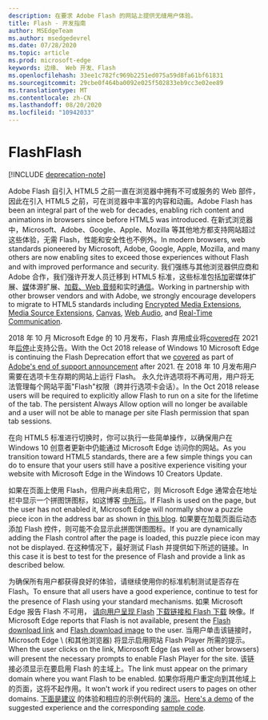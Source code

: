 ```yaml
---
description: 在要求 Adobe Flash 的网站上提供无缝用户体验。
title: Flash - 开发指南
author: MSEdgeTeam
ms.author: msedgedevrel
ms.date: 07/28/2020
ms.topic: article
ms.prod: microsoft-edge
keywords: 边缘、 Web 开发、Flash
ms.openlocfilehash: 33ee1c782fc969b2251ed075a59d8fa61bf61831
ms.sourcegitcommit: 29cbe0f464ba0092e025f502833eb9cc3e02ee89
ms.translationtype: MT
ms.contentlocale: zh-CN
ms.lasthandoff: 08/20/2020
ms.locfileid: "10942033"
---
```

# <span data-ttu-id="15973-104">Flash</span><span class="sxs-lookup"><span data-stu-id="15973-104">Flash</span></span>  

[!INCLUDE [deprecation-note](../../includes/legacy-edge-note.md)]  

<span data-ttu-id="15973-105">Adobe Flash 自引入 HTML5 之前一直在浏览器中拥有不可或服务的 Web 部件，因此在引入 HTML5 之前，可在浏览器中丰富的内容和动画。</span><span class="sxs-lookup"><span data-stu-id="15973-105">Adobe Flash has been an integral part of the web for decades, enabling rich content and animations in browsers since before HTML5 was introduced.</span></span>  <span data-ttu-id="15973-106">在新式浏览器中，Microsoft、Adobe、Google、Apple、Mozilla 等其他地方都支持网站超过这些体验，无需 Flash，性能和安全性也不例外。</span><span class="sxs-lookup"><span data-stu-id="15973-106">In modern browsers, web standards pioneered by Microsoft, Adobe, Google, Apple, Mozilla, and many others are now enabling sites to exceed those experiences without Flash and with improved performance and security.</span></span>  <span data-ttu-id="15973-107">我们强练与其他浏览器供应商和 Adobe 合作，我们强许开发人员迁移到 HTML5 标准，这些标准包括[加](https://developer.microsoft.com/microsoft-edge/platform/status/encryptedmediaextensions)密媒体扩展、[媒](https://developer.microsoft.com/microsoft-edge/platform/status/mediasourceextensions)体源扩展、[加载](https://developer.microsoft.com/microsoft-edge/platform/status/canvas)[、Web 音频](https://developer.microsoft.com/microsoft-edge/platform/status/webaudioapi)和实时[通信](https://developer.microsoft.com/microsoft-edge/platform/status/webrtcobjectrtcapi)。</span><span class="sxs-lookup"><span data-stu-id="15973-107">Working in partnership with other browser vendors and with Adobe, we strongly encourage developers to migrate to HTML5 standards including [Encrypted Media Extensions](https://developer.microsoft.com/microsoft-edge/platform/status/encryptedmediaextensions), [Media Source Extensions](https://developer.microsoft.com/microsoft-edge/platform/status/mediasourceextensions), [Canvas](https://developer.microsoft.com/microsoft-edge/platform/status/canvas), [Web Audio](https://developer.microsoft.com/microsoft-edge/platform/status/webaudioapi), and [Real-Time Communication](https://developer.microsoft.com/microsoft-edge/platform/status/webrtcobjectrtcapi).</span></span>  

<span data-ttu-id="15973-108">2018 年 10 月 Microsoft Edge 的 10 月发布，Flash 弃用成业将[covered](https://blogs.windows.com/msedgedev/2017/07/25)在 2021 年[后停](https://theblog.adobe.com/adobe-flash-update)止支持公告。</span><span class="sxs-lookup"><span data-stu-id="15973-108">With the Oct 2018 release of Windows 10 Microsoft Edge is continuing the Flash Deprecation effort that we [covered](https://blogs.windows.com/msedgedev/2017/07/25) as part of [Adobe's end of support announcement](https://theblog.adobe.com/adobe-flash-update) after 2021.</span></span>  <span data-ttu-id="15973-109">在 2018 年 10 月发布用户需要在选项卡生存期的网站上运行 Flash。 永久允许选项将不再可用，用户将无法管理每个网站平面"Flash"权限（跨并行选项卡会话）。</span><span class="sxs-lookup"><span data-stu-id="15973-109">In the Oct 2018 release users will be required to explicitly allow Flash to run on a site for the lifetime of the tab.  The persistent Always Allow option will no longer be available and a user will not be able to manage per site Flash permission that span tab sessions.</span></span>  

<span data-ttu-id="15973-110">在向 HTML5 标准进行切换时，你可以执行一些简单操作，以确保用户在 Windows 10 创意者更新中仍能通过 Microsoft Edge 访问你的网站。</span><span class="sxs-lookup"><span data-stu-id="15973-110">As you transition toward HTML5 standards, there are a few simple things you can do to ensure that your users still have a positive experience visiting your website with Microsoft Edge in the Windows 10 Creators Update.</span></span>  

<span data-ttu-id="15973-111">如果在页面上使用 Flash，但用户尚未启用它，则 Microsoft Edge 通常会在地址栏中显示一个拼图饼图标，如这博客 [中所示](https://blogs.windows.com/msedgedev/2016/12/14)。</span><span class="sxs-lookup"><span data-stu-id="15973-111">If Flash is used on the page, but the user has not enabled it, Microsoft Edge will normally show a puzzle piece icon in the address bar as shown in [this blog](https://blogs.windows.com/msedgedev/2016/12/14).</span></span>  <span data-ttu-id="15973-112">如果要在加载页面后动态添加 Flash 控件，则可能不会显示此拼图饼图图标。</span><span class="sxs-lookup"><span data-stu-id="15973-112">If you are dynamically adding the Flash control after the page is loaded, this puzzle piece icon may not be displayed.</span></span>  <span data-ttu-id="15973-113">在这种情况下，最好测试 Flash 并提供如下所述的链接。</span><span class="sxs-lookup"><span data-stu-id="15973-113">In this case it is best to test for the presence of Flash and provide a link as described below.</span></span>  

<span data-ttu-id="15973-114">为确保所有用户都获得良好的体验，请继续使用你的标准机制测试是否存在 Flash。</span><span class="sxs-lookup"><span data-stu-id="15973-114">To ensure that all users have a good experience, continue to test for the presence of Flash using your standard mechanisms.</span></span>  <span data-ttu-id="15973-115">如果 Microsoft Edge 报告 Flash 不可用， [请向用户呈现 Flash](http://get.adobe.com/flashplayer) [下载链接和 Flash 下载](http://www.adobe.com/legal/permissions/icons-web-logos.html#flashplayer) 映像。</span><span class="sxs-lookup"><span data-stu-id="15973-115">If Microsoft Edge reports that Flash is not available, present the [Flash download link](http://get.adobe.com/flashplayer) and [Flash download image](http://www.adobe.com/legal/permissions/icons-web-logos.html#flashplayer) to the user.</span></span>  <span data-ttu-id="15973-116">当用户单击该链接时，Microsoft Edge \ (和其他浏览器\) 将显示启用网站 Flash Player 所需的提示。</span><span class="sxs-lookup"><span data-stu-id="15973-116">When the user clicks on the link, Microsoft Edge \(as well as other browsers\) will present the necessary prompts to enable Flash Player for the site.</span></span>  <span data-ttu-id="15973-117">该链接必须显示在要启用 Flash 的主域上。</span><span class="sxs-lookup"><span data-stu-id="15973-117">The link must appear on the primary domain where you want Flash to be enabled.</span></span>  <span data-ttu-id="15973-118">如果你将用户重定向到其他域上的页面，这将不起作用。</span><span class="sxs-lookup"><span data-stu-id="15973-118">It won't work if you redirect users to pages on other domains.</span></span>  <span data-ttu-id="15973-119">[下面是建议](https://microsoftedge.github.io/MicrosoftEdge-Documentation/flashclicktorun) 的体验和相应的示例代码的 [演示](https://github.com/MicrosoftEdge/MicrosoftEdge-Documentation/tree/master/docs/flashclicktorun)。</span><span class="sxs-lookup"><span data-stu-id="15973-119">[Here's a demo](https://microsoftedge.github.io/MicrosoftEdge-Documentation/flashclicktorun) of the suggested experience and the corresponding [sample code](https://github.com/MicrosoftEdge/MicrosoftEdge-Documentation/tree/master/docs/flashclicktorun).</span></span>  
